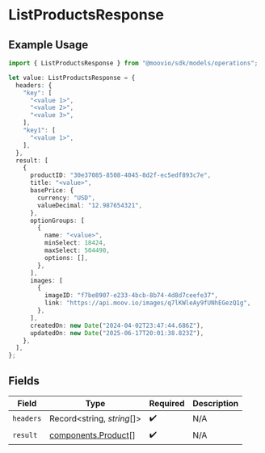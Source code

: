 # ListProductsResponse

## Example Usage

```typescript
import { ListProductsResponse } from "@moovio/sdk/models/operations";

let value: ListProductsResponse = {
  headers: {
    "key": [
      "<value 1>",
      "<value 2>",
      "<value 3>",
    ],
    "key1": [
      "<value 1>",
    ],
  },
  result: [
    {
      productID: "30e37085-8508-4045-8d2f-ec5edf893c7e",
      title: "<value>",
      basePrice: {
        currency: "USD",
        valueDecimal: "12.987654321",
      },
      optionGroups: [
        {
          name: "<value>",
          minSelect: 18424,
          maxSelect: 504490,
          options: [],
        },
      ],
      images: [
        {
          imageID: "f7be8907-e233-4bcb-8b74-4d8d7ceefe37",
          link: "https://api.moov.io/images/q7lKWleAy9fUNhEGezQ1g",
        },
      ],
      createdOn: new Date("2024-04-02T23:47:44.686Z"),
      updatedOn: new Date("2025-06-17T20:01:38.823Z"),
    },
  ],
};
```

## Fields

| Field                                                      | Type                                                       | Required                                                   | Description                                                |
| ---------------------------------------------------------- | ---------------------------------------------------------- | ---------------------------------------------------------- | ---------------------------------------------------------- |
| `headers`                                                  | Record<string, *string*[]>                                 | :heavy_check_mark:                                         | N/A                                                        |
| `result`                                                   | [components.Product](../../models/components/product.md)[] | :heavy_check_mark:                                         | N/A                                                        |